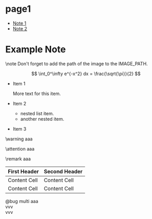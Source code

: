 
# page1
- [Note 1](notes/note1.md)
- [Note 2](notes/note2.md)

# Example Note

\note
Don't forget to add the path of the image to the IMAGE_PATH.


$$
\int_0^\infty e^{-x^2} dx = \frac{\sqrt{\pi}}{2}
$$



- Item 1

  More text for this item.

- Item 2
  + nested list item.
  + another nested item.
- Item 3

\warning
aaa

\attention
aaa

\remark
aaa

First Header  | Second Header
------------- | -------------
Content Cell  | Content Cell
Content Cell  | Content Cell

@bug multi
aaa  
vvv  
vvv  